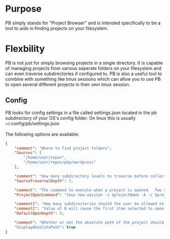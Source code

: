 # Purpose
PB simply stands for "Project Browser" and is intended specifically to be a tool to aide in finding projects on your filesystem.

# Flexbility
PB is not just for simply browsing projects in a single directory.  It is capable of managing projects from various seperate folders on your filesystem and can even traverse subdirectories if configured to.  PB is also a useful tool to combine with something like tmux sessions which can allow you to use PB to open several different projects in their own tmux session.

## Config
PB looks for config settings in a file called settings.json located in the pb subdirectory of your OS's config folder.  On linux this is usually ~/.config/pb/settings.json
<br><br>
The following options are available:

```json
{
    "comment": "Where to find project folders",
    "Sources": [
        "/home/user/repos",
        "/home/user/repos/php/wordpress"
    ],

    "comment": "How many subdirectory levels to traverse before collecting the project folders.  Value of 0 fetches directories of the pattern /home/user/repos/* and 1 the pattern /home/user/repos/*/*",
    "SourceTraversalDepth": 1,

    "comment": "The command to execute when a project is opened.  Two variables are provided in the form of $projectName and $projectPath which contain the values described",
    "ProjectOpenCommand": "tmux new-session -s $projectName -A -c $projectPath nvim .",

    "comment1": "How many subdirectories should the user be allowed to traverse before executing the project open command",
    "comment2": "Value of 0 will cause the first item selected to open as a project. Value of 1 will traversal one directory down before opening as project.  Items can be opened as directories regardless of depth by using the hotkey",
    "DefaultOpenDepth": 0,

    "comment": "Whether or not the absolute path of the project should be displayed alongside its name"
    "DisplayAbsolutePath": true
}
```
